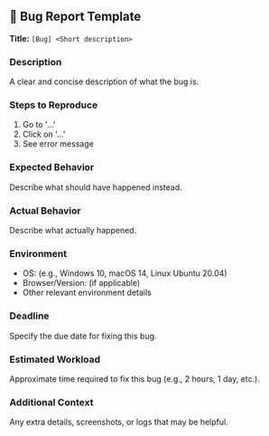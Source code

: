 ## 🐛 Bug Report Template

**Title:** `[Bug] <Short description>`

### Description
A clear and concise description of what the bug is.

### Steps to Reproduce
1. Go to '...'
2. Click on '...'
3. See error message

### Expected Behavior
Describe what should have happened instead.

### Actual Behavior
Describe what actually happened.

### Environment
- OS: (e.g., Windows 10, macOS 14, Linux Ubuntu 20.04)
- Browser/Version: (if applicable)
- Other relevant environment details

### Deadline
Specify the due date for fixing this bug.

### Estimated Workload
Approximate time required to fix this bug (e.g., 2 hours, 1 day, etc.).

### Additional Context
Any extra details, screenshots, or logs that may be helpful.
